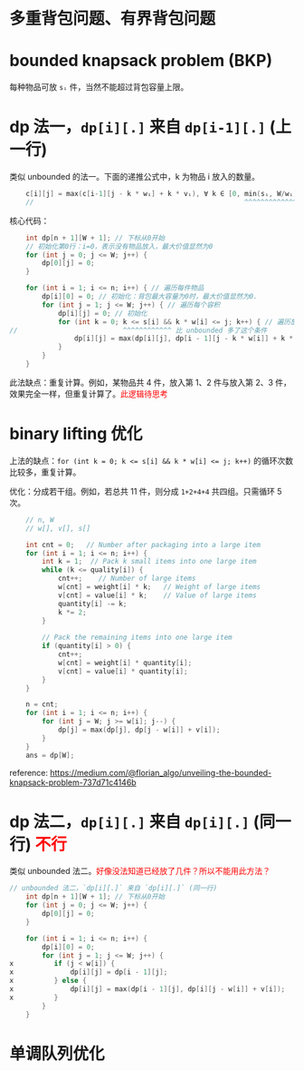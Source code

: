 # 多重背包问题、有界背包问题
# bounded knapsack problem (BKP)

每种物品可放 `sᵢ` 件，当然不能超过背包容量上限。

# dp 法一，`dp[i][.]` 来自 `dp[i-1][.]` (上一行)

类似 unbounded 的法一。下面的递推公式中，k 为物品 i 放入的数量。

```c++
    c[i][j] = max(c[i-1][j - k * wᵢ] + k * vᵢ), ∀ k ∈ [0, min(sᵢ, W/wᵢ)]
    //                                                    ^^^^^^^^^^^^^ 这里要跟 sᵢ 比较
```

核心代码：
```cpp
    int dp[n + 1][W + 1]; // 下标从0开始
    // 初始化第0行：i=0，表示没有物品放入，最大价值显然为0
    for (int j = 0; j <= W; j++) {
        dp[0][j] = 0;
    }

    for (int i = 1; i <= n; i++) { // 遍历每件物品
        dp[i][0] = 0; // 初始化：背包最大容量为0时，最大价值显然为0.
        for (int j = 1; j <= W; j++) { // 遍历每个容积
            dp[i][j] = 0; // 初始化
            for (int k = 0; k <= s[i] && k * w[i] <= j; k++) { // 遍历放多少件
//                          ^^^^^^^^^^^^ 比 unbounded 多了这个条件
                dp[i][j] = max(dp[i][j], dp[i - 1][j - k * w[i]] + k * v[i]);
            }
        }
    }
```

此法缺点：重复计算。例如，某物品共 4 件，放入第 1、2 件与放入第 2、3 件，效果完全一样，但重复计算了。<font color="red">此逻辑待思考</font>

# binary lifting 优化

上法的缺点：`for (int k = 0; k <= s[i] && k * w[i] <= j; k++)` 的循环次数比较多，重复计算。

优化：分成若干组。例如，若总共 11 件，则分成 `1+2+4+4` 共四组。只需循环 5 次。

```cpp
    // n, W
    // w[], v[], s[]

    int cnt = 0;   // Number after packaging into a large item
    for (int i = 1; i <= n; i++) {        
        int k = 1;  // Pack k small items into one large item
        while (k <= quality[i]) {
            cnt++;    // Number of large items
            w[cnt] = weight[i] * k;   // Weight of large items
            v[cnt] = value[i] * k;    // Value of large items
            quantity[i] -= k;
            k *= 2; 
        }
        
        // Pack the remaining items into one large item
        if (quantity[i] > 0) {
            cnt++;
            w[cnt] = weight[i] * quantity[i]; 
            v[cnt] = value[i] * quantity[i];
        }
    }

    n = cnt;
    for (int i = 1; i <= n; i++) {
        for (int j = W; j >= w[i]; j--) {
            dp[j] = max(dp[j], dp[j - w[i]] + v[i]);
        }
    }
    ans = dp[W];
```

reference: https://medium.com/@florian_algo/unveiling-the-bounded-knapsack-problem-737d71c4146b

# dp 法二，`dp[i][.]` 来自 `dp[i][.]` (同一行) <font color="red">不行</font>

类似 unbounded 法二。<font color="red">好像没法知道已经放了几件？所以不能用此方法？</font>

```cpp
// unbounded 法二，`dp[i][.]` 来自 `dp[i][.]` (同一行)
    int dp[n + 1][W + 1]; // 下标从0开始
    for (int j = 0; j <= W; j++) {
        dp[0][j] = 0;
    }

    for (int i = 1; i <= n; i++) {
        dp[i][0] = 0;
        for (int j = 1; j <= W; j++) {
x          if (j < w[i]) {
x              dp[i][j] = dp[i - 1][j];
x          } else {
x              dp[i][j] = max(dp[i - 1][j], dp[i][j - w[i]] + v[i]);
x          }
        }
    }
```

# 单调队列优化


